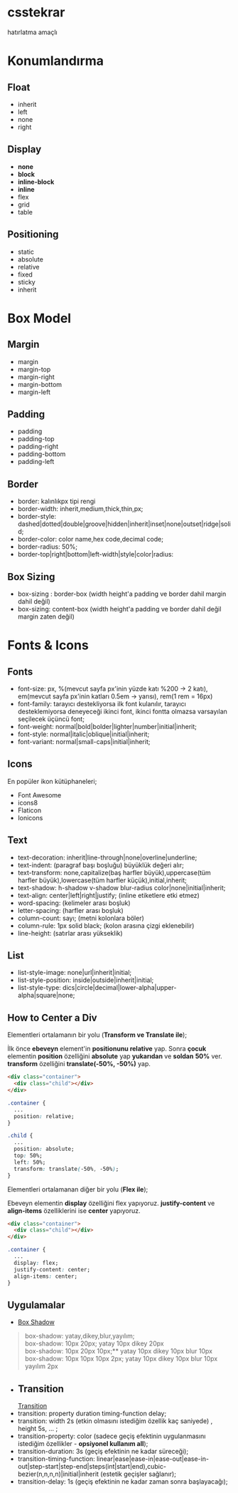 # csstekrar
hatırlatma amaçlı
# Konumlandırma
## Float
- inherit
- left
- none
- right

## Display
- **none**
- **block**
- **inline-block**
- **inline**
- flex
- grid
- table

## Positioning
- static
- absolute
- relative
- fixed
- sticky
- inherit

# Box Model
## Margin
- margin
- margin-top
- margin-right
- margin-bottom
- margin-left

## Padding
- padding
- padding-top
- padding-right
- padding-bottom
- padding-left

## Border
- border: kalınlıkpx tipi rengi
- border-width: inherit,medium,thick,thin,px;
- border-style: dashed|dotted|double|groove|hidden|inherit|inset|none|outset|ridge|solid;
- border-color: color name,hex code,decimal code;
- border-radius: 50%;
- border-top|right|bottom|left-width|style|color|radius:

## Box Sizing
- box-sizing : border-box (width height'a padding ve border dahil margin dahil değil)
- box-sizing: content-box (width height'a padding ve border dahil değil margin zaten değil)

# Fonts & Icons
## Fonts
- font-size: px, %(mevcut sayfa px'inin yüzde katı %200 -> 2 katı), em(mevcut sayfa px'inin katları 0.5em -> yarısı), rem(1 rem = 16px)
- font-family: tarayıcı destekliyorsa ilk font kulanılır, tarayıcı desteklemiyorsa deneyeceği ikinci font, ikinci fontta olmazsa varsayılan seçilecek üçüncü font;
- font-weight: normal|bold|bolder|lighter|number|initial|inherit;
- font-style: normal|italic|oblique|initial|inherit;
- font-variant: normal|small-caps|initial|inherit;

## Icons
En popüler ikon kütüphaneleri;
- Font Awesome
- icons8
- Flaticon
- Ionicons

## Text
- text-decoration: inherit|line-through|none|overline|underline;
- text-indent: (paragraf başı boşluğu) büyüklük değeri alır;
- text-transform: none,capitalize(baş harfler büyük),uppercase(tüm harfler büyük),lowercase(tüm harfler küçük),initial,inherit;
- text-shadow: h-shadow v-shadow blur-radius color|none|initial|inherit;
- text-align: center|left|right|justify; (inline etiketlere etki etmez)
- word-spacing: (kelimeler arası boşluk)
- letter-spacing: (harfler arası boşluk)
- column-count: sayı; (metni kolonlara böler)
- column-rule: 1px solid black; (kolon arasına çizgi eklenebilir)
- line-height: (satırlar arası yükseklik)

## List
- list-style-image: none|url|inherit|initial;
- list-style-position: inside|outside|inherit|initial;
- list-style-type: dics|circle|decimal|lower-alpha|upper-alpha|square|none;

## How to Center a Div 
Elementleri ortalamanın bir yolu (**Transform ve Translate ile**);

İlk önce **ebeveyn** element'in **positionunu relative** yap. Sonra **çocuk** elementin **position** özelliğini **absolute** yap **yukarıdan** ve **soldan** **50%** ver. **transform** özelliğini **translate(-50%, -50%)** yap.

```html
<div class="container">
  <div class="child"></div>
</div>
```

```css
.container {
  ...
  position: relative;
}

.child {
  ... 
  position: absolute;
  top: 50%;
  left: 50%;
  transform: translate(-50%, -50%);
}
```

Elementleri ortalamanan diğer bir yolu (**Flex ile**);

Ebeveyn elementin **display** özelliğini flex yapıyoruz. **justify-content** ve **align-items** özelliklerini ise **center** yapıyoruz.

```html
<div class="container">
  <div class="child"></div>
</div>
```

```css
.container {
  ...
  display: flex;
  justify-content: center;
  align-items: center;
}
```
## Uygulamalar
- [Box Shadow](https://github.com/yenilikci/csstekrar/blob/master/Uygulamalar/boxshadow.html "Box Shadow")
> box-shadow: yatay,dikey,blur,yayılım;<br>
> box-shadow: 10px 20px;  yatay 10px dikey 20px<br>
> box-shadow: 10px 20px 10px;** yatay 10px dikey 10px blur 10px<br>
> box-shadow: 10px 10px 10px 2px; yatay 10px dikey 10px blur 10px yayılım 2px

- ## Transition
  [Transition](https://github.com/yenilikci/csstekrar/blob/master/Uygulamalar/transitions.html "Transition")
- transition: property duration timing-function delay;
- transition: width 2s (etkin olmasını istediğim özellik kaç saniyede) , height 5s, ... ;
- transition-property: color (sadece geçiş efektinin uygulanmasını istediğim özellikler - **opsiyonel kullanım all**);
- transition-duration: 3s (geçiş efektinin ne kadar süreceği);
- transition-timing-function: linear|ease|ease-in|ease-out|ease-in-out|step-start|step-end|steps(int|start|end),cubic-bezier(n,n,n,n)|initial|inherit (estetik geçişler sağlanır);
- transition-delay: 1s (geçiş efektinin ne kadar zaman sonra başlayacağı);
